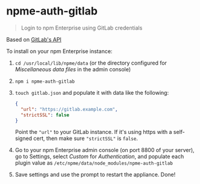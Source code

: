 # npme-auth-gitlab

> Login to npm Enterprise using GitLab credentials

Based on [GitLab's API](https://github.com/gitlabhq/gitlabhq/tree/master/doc/api)

To install on your npm Enterprise instance:

1. `cd /usr/local/lib/npme/data` (or the directory configured for _Miscellaneous data files_ in the admin console)

2. `npm i npme-auth-gitlab`

3. `touch gitlab.json` and populate it with data like the following:

    ```json
    {
      "url": "https://gitlab.example.com",
      "strictSSL": false
    }
    ```

    Point the `"url"` to your GitLab instance. If it's using https with a self-signed cert, then make sure `"strictSSL"` is `false`.

4. Go to your npm Enterprise admin console (on port 8800 of your server), go to Settings, select _Custom_ for _Authentication_, and populate each plugin value as `/etc/npme/data/node_modules/npme-auth-gitlab`

5. Save settings and use the prompt to restart the appliance. Done!
